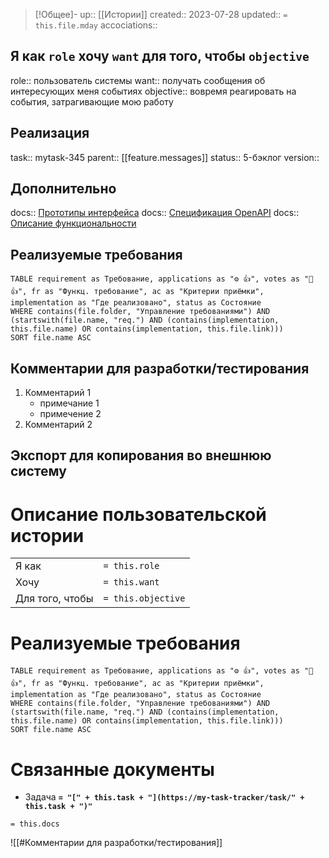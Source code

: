 > [!Общее]-
up:: [[Истории]]
created:: 2023-07-28
updated:: `= this.file.mday`
accociations:: 

## Я как `role` хочу `want` для того, чтобы `objective`
role:: пользователь системы
want:: получать сообщения об интересующих меня событиях
objective:: вовремя реагировать на события, затрагивающие мою работу
## Реализация
task:: mytask-345
parent:: [[feature.messages]]
status:: 5-бэклог
version:: 

## Дополнительно
docs:: [Прототипы интерфейса]()
docs:: [Спецификация OpenAPI]()
docs:: [Описание функциональности]()
## Реализуемые требования
```dataview
TABLE requirement as Требование, applications as "⚙ 👍", votes as "👤 👍", fr as "Функц. требование", ac as "Критерии приёмки", implementation as "Где реализовано", status as Состояние
WHERE contains(file.folder, "Управление требованиями") AND (startswith(file.name, "req.") AND (contains(implementation, this.file.name) OR contains(implementation, this.file.link)))
SORT file.name ASC
```
## Комментарии для разработки/тестирования
1. Комментарий 1
	- примечание 1
	- примечение 2
2. Комментарий 2
## Экспорт для копирования во внешнюю систему
# Описание пользовательской истории
|                 |                    |
| --------------- | ------------------ |
| Я как           | `= this.role`      |
| Хочу            | `= this.want`      |
| Для того, чтобы | `= this.objective` |

# Реализуемые требования
```dataview
TABLE requirement as Требование, applications as "⚙ 👍", votes as "👤 👍", fr as "Функц. требование", ac as "Критерии приёмки", implementation as "Где реализовано", status as Состояние
WHERE contains(file.folder, "Управление требованиями") AND (startswith(file.name, "req.") AND (contains(implementation, this.file.name) OR contains(implementation, this.file.link)))
SORT file.name ASC
```

# Связанные документы
- Задача **`= "[" + this.task + "](https://my-task-tracker/task/" + this.task + ")"`**

`= this.docs` 

![[#Комментарии для разработки/тестирования]]